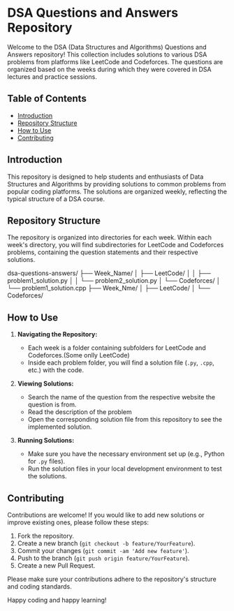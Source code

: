 # DSA Questions and Answers Repository

Welcome to the DSA (Data Structures and Algorithms) Questions and Answers repository! This collection includes solutions to various DSA problems from platforms like LeetCode and Codeforces. The questions are organized based on the weeks during which they were covered in DSA lectures and practice sessions.

## Table of Contents

- [Introduction](#introduction)
- [Repository Structure](#repository-structure)
- [How to Use](#how-to-use)
- [Contributing](#contributing)

## Introduction

This repository is designed to help students and enthusiasts of Data Structures and Algorithms by providing solutions to common problems from popular coding platforms. The solutions are organized weekly, reflecting the typical structure of a DSA course.

## Repository Structure

The repository is organized into directories for each week. Within each week's directory, you will find subdirectories for LeetCode and Codeforces problems, containing the question statements and their respective solutions.

dsa-questions-answers/
├── Week_Name/
│ ├── LeetCode/
│ │ ├── problem1_solution.py
│ │ └── problem2_solution.py
│ └── Codeforces/
│ └── problem1_solution.cpp
├── Week_Nme/
│ ├── LeetCode/
│ └── Codeforces/


## How to Use

1. **Navigating the Repository:**
   - Each week is a folder containing subfolders for LeetCode and Codeforces.(Some onlly LeetCode)
   - Inside each problem folder, you will find a solution file (`.py`, `.cpp`, etc.) with the code.

2. **Viewing Solutions:**
   - Search the name of the question from the respective website the question is from.
   - Read the description of the problem
   - Open the corresponding solution file from this repository to see the implemented solution.

3. **Running Solutions:**
   - Make sure you have the necessary environment set up (e.g., Python for `.py` files).
   - Run the solution files in your local development environment to test the solutions.

## Contributing

Contributions are welcome! If you would like to add new solutions or improve existing ones, please follow these steps:

1. Fork the repository.
2. Create a new branch (`git checkout -b feature/YourFeature`).
3. Commit your changes (`git commit -am 'Add new feature'`).
4. Push to the branch (`git push origin feature/YourFeature`).
5. Create a new Pull Request.

Please make sure your contributions adhere to the repository's structure and coding standards.

Happy coding and happy learning!
